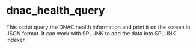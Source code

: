# dnac_health_query

This script query the DNAC health information and print it on the screen in JSON format. It can work with SPLUNK to add the data into SPLUNK indexer.
